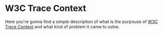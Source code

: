 # W3C Trace Context

Here you're gonna find a simple description of what is the purpouse of [W3C Trace Context](https://www.w3.org/TR/trace-context/) and what kind of problem it came to solve.

